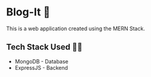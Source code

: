 # Blog-It :pencil:

This is a web application created using the MERN Stack.

## Tech Stack Used :technologist:
- MongoDB - Database
- ExpressJS - Backend
